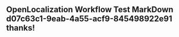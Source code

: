 <properties
ms.topic="hero-topic"
ms.test1="hero-topic"
ms.test2="test"/>

## OpenLocalization Workflow Test MarkDown d07c63c1-9eab-4a55-acf9-845498922e91 thanks!
